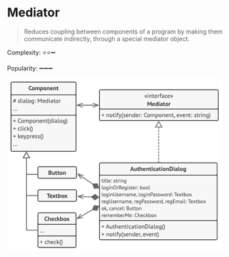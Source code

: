 # Mediator

> Reduces coupling between components of a program by making them communicate indirectly, through a special mediator object.

Complexity: :star::star::heavy_minus_sign:

Popularity: :heavy_minus_sign::heavy_minus_sign::heavy_minus_sign:

![Pseudo code Mediator](../../images/mediator.png)